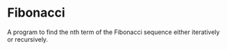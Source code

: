 # Fibonacci
 A program to find the nth term of the Fibonacci sequence either iteratively or recursively.
